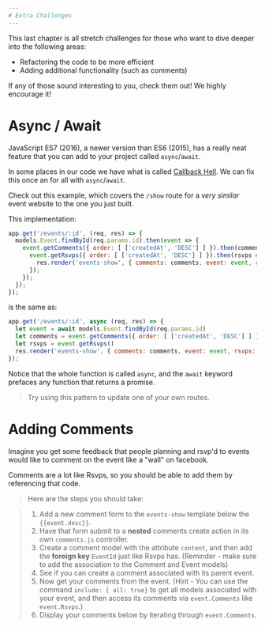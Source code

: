 ```yaml
---
# Extra Challenges
---
```


This last chapter is all stretch challenges for those who want to dive deeper into the following areas:

- Refactoring the code to be more efficient
- Adding additional functionality (such as comments)

If any of those sound interesting to you, check them out! We highly encourage it!


# Async / Await

JavaScript ES7 (2016), a newer version than ES6 (2015), has a really neat feature that you can add to your project called `async`/`await`.

In some places in our code we have what is called [Callback Hell](http://callbackhell.com/). We can fix this once an for all with `async`/`await`.

Check out this example, which covers the `/show` route for a _very similar_ event website to the one you just built.

This implementation:

```js
app.get('/events/:id', (req, res) => {
  models.Event.findById(req.params.id).then(event => {
    event.getComments({ order: [ ['createdAt', 'DESC'] ] }).then(comments => {
      event.getRsvps({ order: [ ['createdAt', 'DESC'] ] }).then(rsvps => {
        res.render('events-show', { comments: comments, event: event, rsvps: rsvps });
      });
    });
  });
});
```

is the same as:

```js
app.get('/events/:id', async (req, res) => {
  let event = await models.Event.findById(req.params.id)
  let comments = event.getComments({ order: [ ['createdAt', 'DESC'] ] });
  let rsvps = event.getRsvps()
  res.render('events-show', { comments: comments, event: event, rsvps: rsvps });
});
```

Notice that the whole function is called `async`, and the `await` keyword prefaces any function that returns a promise.


> Try using this pattern to update one of your own routes.

# Adding Comments

Imagine you get some feedback that people planning and rsvp'd to events would like to comment on the event like a "wall" on facebook.

Comments are a lot like Rsvps, so you should be able to add them by referencing that code.

> Here are the steps you should take:

> 1. Add a new comment form to the `events-show` template below the `{{event.desc}}`.
> 1. Have that form submit to a **nested** comments create action in its own `comments.js` controller.
> 1. Create a comment model with the attribute `content`, and then add the **foreign key** `EventId` just like Rsvps has. (Reminder - make sure to add the association to the Comment and Event models)
> 1. See if you can create a comment associated with its parent event.
> 1. Now get your comments from the event. (Hint - You can use the command `include: { all: true}` to get all models associated with your event, and then access its comments via `event.Comments` like `event.Rsvps`.)
> 1. Display your comments below by iterating through `event.Comments`.
